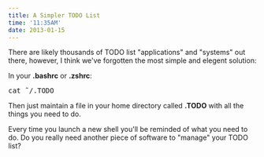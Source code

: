 ```yaml
---
title: A Simpler TODO List 
time: '11:35AM'
date: 2013-01-15
---
```

There are likely thousands of TODO list "applications" and "systems" out there, however, I think we've forgotten the most simple and elegent solution:

In your **.bashrc** or **.zshrc**:

<pre class="sh_c">
cat &tilde;/.TODO
</pre>

Then just maintain a file in your home directory called **.TODO** with all the things you need to do. 

Every time you launch a new shell you'll be reminded of what you need to do. Do you really need another piece of software to "manage" your TODO list?
